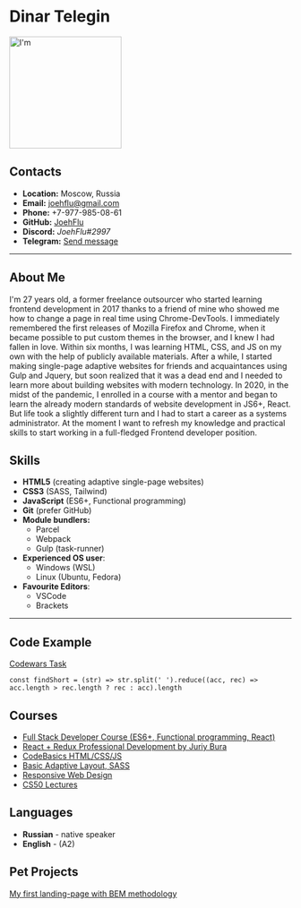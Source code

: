 # Dinar Telegin #

<img src="https://media.licdn.com/dms/image/D4E03AQHdkY1shV6P_Q/profile-displayphoto-shrink_800_800/0/1678305758010?e=1683763200&v=beta&t=Pa3O96RgKvuNOw4XJoeWM1fY1vVArRpkjhUToMcGPT8" alt="I'm" width="200"/>

## Contacts ##
* **Location:** Moscow, Russia
* **Email:** joehflu@gmail.com
* **Phone:** +7-977-985-08-61
* **GitHub:** [JoehFlu](https://github.com/JoehFlu)
* **Discord:** *JoehFlu#2997*
* **Telegram:** [Send message](https://t.me/JoehFlu) 

---

## About Me ##
I'm 27 years old, a former freelance outsourcer who started learning frontend development in 2017 thanks to a friend of mine who showed me how to change a page in real time using Chrome-DevTools. I immediately remembered the first releases of Mozilla Firefox and Chrome, when it became possible to put custom themes in the browser, and I knew I had fallen in love. Within six months, I was learning HTML, CSS, and JS on my own with the help of publicly available materials. After a while, I started making single-page adaptive websites for friends and acquaintances using Gulp and Jquery, but soon realized that it was a dead end and I needed to learn more about building websites with modern technology.
In 2020, in the midst of the pandemic, I enrolled in a course with a mentor and began to learn the already modern standards of website development in JS6+, React.
But life took a slightly different turn and I had to start a career as a systems administrator.
At the moment I want to refresh my knowledge and practical skills to start working in a full-fledged Frontend developer position.

## Skills ##
* **HTML5** (creating adaptive single-page websites)
* **CSS3** (SASS, Tailwind)
* **JavaScript** (ES6+, Functional programming)
* **Git** (prefer GitHub)
* **Module bundlers:**
    * Parcel
    * Webpack
    * Gulp (task-runner)
* **Experienced OS user**: 
    * Windows (WSL)
    * Linux (Ubuntu, Fedora)
* **Favourite Editors**:  
    * VSCode
    * Brackets

---

## Code Example
[Codewars Task](https://www.codewars.com/kata/57cebe1dc6fdc20c57000ac9/javascript "Codewars")

```
const findShort = (str) => str.split(' ').reduce((acc, rec) => acc.length > rec.length ? rec : acc).length
```

## Courses
* [Full Stack Developer Course (ES6+, Functional programming, React)](https://skillcrucial.com "SkillCrusial") 
* [React + Redux Professional Development by Juriy Bura](https://www.codewars.com/kata/57cebe1dc6fdc20c57000ac9/javascript "Udemy")
* [CodeBasics HTML/CSS/JS](https://code-basics.com "CodeBasics")
* [Basic Adaptive Layout, SASS](https://webref.ru/course "WebReference")
* [Responsive Web Design](https://www.freecodecamp.org/learn/2022/responsive-web-design "freeCodeCamp")
* [CS50 Lectures](https://youtube.com/playlist?list=PLawfWYMUziZqyUL5QDLVbe3j5BKWj42E5 "YouTube JavaRush")

## Languages
* **Russian** - native speaker
* **English** - (A2)

## Pet Projects
[My first landing-page with BEM methodology](https://joehflu.github.io/MoGo-free-layout/ "Link to site")